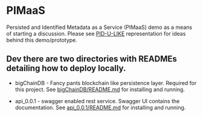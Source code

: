 # PIMaaS
Persisted and Identified Metadata as a Service (PIMaaS) demo as a means of starting a discussion. Please see [PID-U-LIKE](https://docs.google.com/presentation/d/e/2PACX-1vRKSMH33nwPaXUQFQmGsWOFFQePRW5-C7cpbLFeOBFydNWkyELPGeauRgXSJXi8a_Upjn_qA8iuCaA0/pub?start=false&loop=false&delayms=3000) representation for ideas behind this demo/prototype.


## Dev there are two directories with READMEs detailing how to deploy locally.

 * bigChainDB - Fancy pants blockchain like persistence layer. Required for this project. See 
   [bigChainDB/README.md](bigChainDB/README.md) for installing and running. 

 * api_0.0.1 - swagger enabled rest service. Swagger UI contains the documentation. See 
   [api_0.0.1/README.md](api_0.0.1/README.md) for installing and running.




